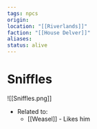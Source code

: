 ```yaml
---
tags: npcs
origin: 
location: "[[Riverlands]]"
faction: "[[House Delver]]"
aliases: 
status: alive
---
```


# Sniffles
![[Sniffles.png]]

- Related to: 
	- [[Weasel]] - Likes him